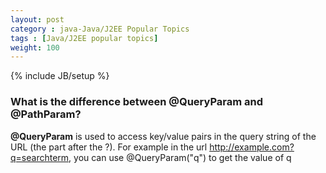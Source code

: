```yaml
---
layout: post
category : java-Java/J2EE Popular Topics
tags : [Java/J2EE popular topics]
weight: 100
---
```


{% include JB/setup %}

### What is the difference between @QueryParam and @PathParam?

**@QueryParam** is used to access key/value pairs in the query string of the URL (the part after the ?). For example in the url http://example.com?q=searchterm, you can use @QueryParam("q") to get the value of q
